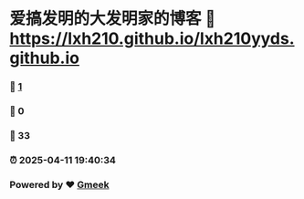# 爱搞发明的大发明家的博客 :link: https://lxh210.github.io/lxh210yyds.github.io 
### :page_facing_up: [1](https://lxh210.github.io/lxh210yyds.github.io/tag.html) 
### :speech_balloon: 0 
### :hibiscus: 33 
### :alarm_clock: 2025-04-11 19:40:34 
### Powered by :heart: [Gmeek](https://github.com/Meekdai/Gmeek)
